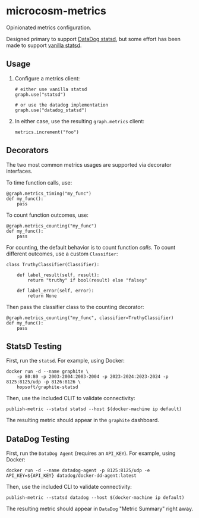 # microcosm-metrics

Opinionated metrics configuration.

Designed primary to support [DataDog statsd](http://docs.datadoghq.com/guides/dogstatsd/), but some
effort has been made to support [vanilla statsd](https://github.com/etsy/statsd).


## Usage

 1. Configure a metrics client:

        # either use vanilla statsd
        graph.use("statsd")

        # or use the datadog implementation
        graph.use("datadog_statsd")

 2. In either case, use the resulting `graph.metrics` client:

        metrics.increment("foo")


## Decorators

The two most common metrics usages are supported via decorator interfaces.

To time function calls, use:

    @graph.metrics_timing("my_func")
    def my_func():
        pass

To count function outcomes, use:

    @graph.metrics_counting("my_func")
    def my_func():
        pass

For counting, the default behavior is to count function *calls*. To count different outcomes,
use a custom `Classifier`:

    class TruthyClassifier(Classifier):

        def label_result(self, result):
            return "truthy" if bool(result) else "falsey"

        def label_error(self, error):
            return None

Then pass the classifier class to the counting decorator:

    @graph.metrics_counting("my_func", classifier=TruthyClassifier)
    def my_func():
        pass


## StatsD Testing

First, run the `statsd`. For example, using Docker:

    docker run -d --name graphite \
        -p 80:80 -p 2003-2004:2003-2004 -p 2023-2024:2023-2024 -p 8125:8125/udp -p 8126:8126 \
        hopsoft/graphite-statsd

Then, use the included CLIT to validate connectivity:

    publish-metric --statsd statsd --host $(docker-machine ip default)

The resulting metric should appear in the `graphite` dashboard.


## DataDog Testing

First, run the `DataDog Agent` (requires an `API_KEY`). For example, using Docker:

    docker run -d --name datadog-agent -p 8125:8125/udp -e API_KEY=${API_KEY} datadog/docker-dd-agent:latest

Then, use the included CLI to validate connectivity:

    publish-metric --statsd datadog --host $(docker-machine ip default)

The resulting metric should appear in `DataDog` "Metric Summary" right away.
